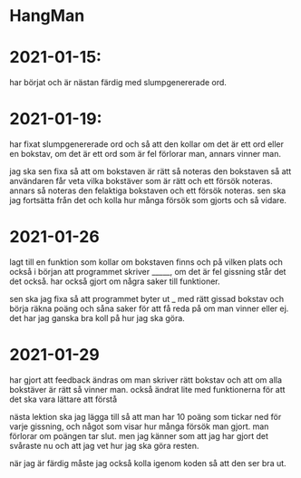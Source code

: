 # HangMan
# 2021-01-15: 
har börjat och är nästan färdig med slumpgenererade ord.
# 2021-01-19:
har fixat slumpgenererade ord och så att den kollar om det är ett ord
eller en bokstav, om det är ett ord som är fel förlorar man, annars vinner man.

jag ska sen fixa så att om bokstaven är rätt så noteras den bokstaven så att användaren
får veta vilka bokstäver som är rätt och ett försök noteras. annars så noteras den felaktiga bokstaven
och ett försök noteras. sen ska jag fortsätta från det och kolla hur många försök som gjorts och så vidare.
# 2021-01-26
lagt till en funktion som kollar om bokstaven finns och på vilken plats och också i 
början att programmet skriver _____, om det är fel gissning står det det också. 
har också gjort om några saker till funktioner. 

sen ska jag fixa så att programmet byter ut _ med rätt 
gissad bokstav och börja räkna poäng och såna saker för att få reda på om man vinner eller ej.
det har jag ganska bra koll på hur jag ska göra.
# 2021-01-29
har gjort att feedback ändras om man skriver rätt bokstav och att om alla bokstäver 
är rätt så vinner man. också ändrat lite med funktionerna för att det ska vara lättare 
att förstå

nästa lektion ska jag lägga till så att man har 10 poäng som tickar ned för varje gissning, 
och något som visar hur många försök man gjort. man förlorar om poängen tar slut. men jag 
känner som att jag har gjort det svåraste nu och att jag vet hur jag ska göra resten.

när jag är färdig måste jag också kolla igenom koden så att den ser bra ut.
